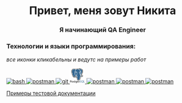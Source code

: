 <h1 align="center">Привет, меня зовут Никита</h1>
<h3 align="center">Я начинающий QA Engineer</h3>
<h3 align="left">Технологии и языки программирования:</h3>

_все иконки кликабельны и ведутс на примеры работ_

<p align="left"> 
<!--bash-->
<a href="https://github.com/Megugo/Portfolio/blob/main/Bash/bash.sh" target="_blank" rel="noreferrer"> <img src="https://www.vectorlogo.zone/logos/gnu_bash/gnu_bash-icon.svg" alt="bash" width="40" height="40"/> </a> 
<!--Linux-->
<a href="https://github.com/Megugo/Portfolio/blob/main/Bash/bash.sh" target="_blank" rel="noreferrer"> <img src="https://www.vectorlogo.zone/logos/linux/linux-icon.svg" alt="postman" width="40" height="40"/> </a> 
<!--git-->
<a href="https://github.com/Megugo?tab=repositories" target="_blank" rel="noreferrer"> <img src="https://www.vectorlogo.zone/logos/git-scm/git-scm-icon.svg" alt="git" width="40" height="40"/> </a>  
<!--SQL-->
<a href="https://github.com/Megugo/Portfolio/tree/main/SQL" target="_blank" rel="noreferrer"> <img src="https://raw.githubusercontent.com/devicons/devicon/master/icons/postgresql/postgresql-original-wordmark.svg" alt="postgresql" width="40" height="40"/> </a> 
<!--Postman-->
<a href="https://github.com/Megugo/Portfolio/tree/main/Postman" target="_blank" rel="noreferrer"> <img src="https://www.vectorlogo.zone/logos/getpostman/getpostman-icon.svg" alt="postman" width="40" height="40"/> </a> 
<!--Python-->
<a href="https://github.com/Megugo/megugo/blob/main/Python.md" target="_blank" rel="noreferrer"> <img src="https://www.vectorlogo.zone/logos/python/python-icon.svg" alt="postman" width="40" height="40"/> </a> 
<!--JS-->
<a href="https://github.com/Megugo/Portfolio/tree/main/JS" target="_blank" rel="noreferrer"> <img src="https://www.vectorlogo.zone/logos/javascript/javascript-icon.svg" alt="postman" width="40" height="40"/> </a> 
</p>

<a href="https://github.com/Megugo/megugo/blob/main/Documentation.md">Примеры тестовой документации</a>
